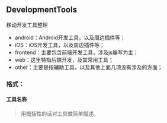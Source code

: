 ## DevelopmentTools
移动开发工具整理
* android：Android开发工具，以及周边插件等；
* iOS：iOS开发工具，以及周边插件等；
* frontend：主要包含前端开发工具，涉及js编写为主；
* web：这里特指后端开发，及其常用工具；
* other：主要是指辅助工具，以及其他上面几项没有涉及的方面；

### 格式：
#### 工具名称
> 用概括性的话对工具做简单描述。

